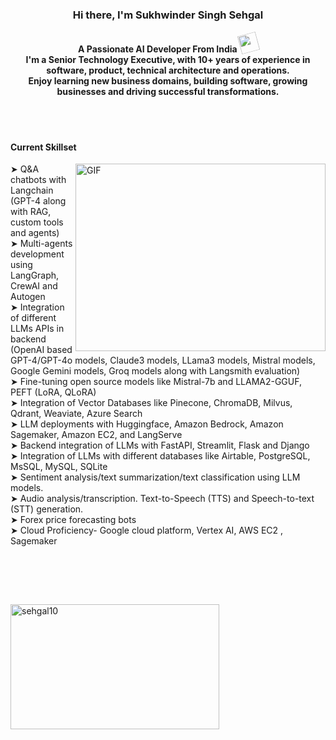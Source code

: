 

<h3 align="center">Hi there, I'm Sukhwinder Singh Sehgal </h3>
<h4 align="center">A Passionate AI Developer From India <img height="30" style="-webkit-transform:rotate(-15deg)" src="https://github.com/sehgal10/sehgal10/assets/7620790/c95aa934-257c-44da-a02d-3b039858a75a">


<br>
I'm a Senior Technology Executive, with 10+ years of experience in software, product, technical architecture and operations.
<br>
Enjoy learning new business domains, building software, growing businesses and driving successful transformations.
</h4>

<br>
<br>
<h4>Current Skillset</h4>
 <img height="300" width="400" align="right" alt="GIF" src="https://github.com/sehgal10/sehgal10/assets/7620790/584bc470-6496-4532-8151-e9ad4edf58a1" width="120" height="120" />

➤ Q&A chatbots with Langchain (GPT-4 along with RAG, custom tools and agents)<br>
➤ Multi-agents development using LangGraph, CrewAI and Autogen<br>
➤ Integration of different LLMs APIs in backend (OpenAI based GPT-4/GPT-4o models, Claude3 models, LLama3 models, Mistral models, Google Gemini models, Groq models along with Langsmith evaluation)<br>
➤ Fine-tuning open source models like Mistral-7b and LLAMA2-GGUF, PEFT (LoRA, QLoRA)<br>
➤ Integration of Vector Databases like Pinecone, ChromaDB, Milvus, Qdrant, Weaviate, Azure Search<br>
➤ LLM deployments with Huggingface, Amazon Bedrock, Amazon Sagemaker, Amazon EC2, and LangServe<br>
➤ Backend integration of LLMs with FastAPI, Streamlit, Flask and Django<br>
➤ Integration of LLMs with different databases like Airtable, PostgreSQL, MsSQL, MySQL, SQLite<br>
➤ Sentiment analysis/text summarization/text classification using LLM models.<br>
➤ Audio analysis/transcription. Text-to-Speech (TTS) and Speech-to-text (STT) generation.<br>
➤ Forex price forecasting bots<br>
➤ Cloud Proficiency- Google cloud platform, Vertex AI, AWS EC2 , Sagemaker<br>


<br>



<!--
<h4>Languages & Tools</h4>

<code><img height="20" src="https://raw.githubusercontent.com/github/explore/80688e429a7d4ef2fca1e82350fe8e3517d3494d/topics/html/html.png"></code>
<code><img height="20" src="https://raw.githubusercontent.com/github/explore/80688e429a7d4ef2fca1e82350fe8e3517d3494d/topics/css/css.png"></code>
<code><img height="20" src="https://raw.githubusercontent.com/github/explore/80688e429a7d4ef2fca1e82350fe8e3517d3494d/topics/bootstrap/bootstrap.png"></code>
<code><img height="20" src="https://raw.githubusercontent.com/github/explore/80688e429a7d4ef2fca1e82350fe8e3517d3494d/topics/sass/sass.png"></code>
<code><img height="20" src="https://raw.githubusercontent.com/github/explore/80688e429a7d4ef2fca1e82350fe8e3517d3494d/topics/javascript/javascript.png"></code>
<code><img height="20" src="https://raw.githubusercontent.com/github/explore/80688e429a7d4ef2fca1e82350fe8e3517d3494d/topics/es6/es6.png"></code>
<code><img height="20" src="https://raw.githubusercontent.com/github/explore/80688e429a7d4ef2fca1e82350fe8e3517d3494d/topics/react/react.png"></code>
<code><img height="20" src="https://raw.githubusercontent.com/github/explore/80688e429a7d4ef2fca1e82350fe8e3517d3494d/topics/firebase/firebase.png"></code>
<code><img height="20" src="https://raw.githubusercontent.com/github/explore/80688e429a7d4ef2fca1e82350fe8e3517d3494d/topics/nodejs/nodejs.png"></code>
<code><img height="20" src="https://raw.githubusercontent.com/github/explore/80688e429a7d4ef2fca1e82350fe8e3517d3494d/topics/express/express.png"></code>
<code><img height="20" src="https://raw.githubusercontent.com/github/explore/80688e429a7d4ef2fca1e82350fe8e3517d3494d/topics/mongodb/mongodb.png"></code>
<code><img height="20" src="https://raw.githubusercontent.com/github/explore/80688e429a7d4ef2fca1e82350fe8e3517d3494d/topics/visual-studio-code/visual-studio-code.png"></code>
<code><img height="20" src="https://raw.githubusercontent.com/github/explore/80688e429a7d4ef2fca1e82350fe8e3517d3494d/topics/atom/atom.png"></code>
<code><img height="20" src="https://raw.githubusercontent.com/github/explore/80688e429a7d4ef2fca1e82350fe8e3517d3494d/topics/git/git.png"></code>
 <code><img height="20" src="https://raw.githubusercontent.com/github/explore/80688e429a7d4ef2fca1e82350fe8e3517d3494d/topics/typescript/typescript.png"></code> -->



<br><br>

<!-- <img align="left" height="200" width="400" src="https://github-readme-stats.vercel.app/api?username=sehgal10&show_icons=true&locale=en" alt="sehgal10" /> -->

<img align="left" height="200" width="334" src="https://github-readme-stats.vercel.app/api/top-langs?username=sehgal10&show_icons=true&layout=compact" alt="sehgal10" />
<br>
  
  

<!--
**sehgal10/sehgal10** is a ✨ _special_ ✨ repository because its `README.md` (this file) appears on your GitHub profile.

Here are some ideas to get you started:

- 🔭 I’m currently working on ...
- 🌱 I’m currently learning ...
- 👯 I’m looking to collaborate on ...
- 🤔 I’m looking for help with ...
- 💬 Ask me about ...
- 📫 How to reach me: ...
- 😄 Pronouns: ...
- ⚡ Fun fact: ...
-->
